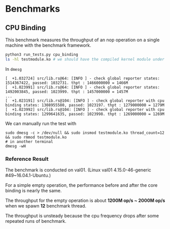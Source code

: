 # Benchmarks

## CPU Binding

This benchmark measures the throughput of an nop operation on a single machine with the benchmark framework.

```bash
python3 run_tests.py cpu_binding
ls -hl testmodule.ko # we should have the compiled kernel module under mitosis-util/bench
```

In `dmesg`

```
[  +1.032724] src/lib.rs@64: [INFO ] - check global reporter states: 1514367422, passed: 1032731. thpt : 1466000000 = 1466M
[  +1.023991] src/lib.rs@64: [INFO ] - check global reporter states: 1492003845, passed: 1023999. thpt : 1457000000 = 1457M
...
[  +1.023191] src/lib.rs@104: [INFO ] - check global reporter with cpu binding states: 1308955580, passed: 1023197. thpt : 1279000000 = 1279M
[  +1.023992] src/lib.rs@104: [INFO ] - check global reporter with cpu binding states: 1299641635, passed: 1023998. thpt : 1269000000 = 1269M
```

We can manually run the test with

```
sudo dmesg -c > /dev/null && sudo insmod testmodule.ko thread_count=12 && sudo rmmod testmodule.ko
# in another terminal
dmesg -wH
```

### Reference Result

The benchmark is conducted on val01. (Linux val01 4.15.0-46-generic #49~16.04.1-Ubuntu.)

For a simple empty operation, the performance before and after the core binding is nearly the same.

The throughput for the empty operation is about **1200M op/s ~ 2000M op/s** when we spawn **12** benchmark thread.

The throughput is unsteady because the cpu frequency drops after some repeated runs of benchmark.
